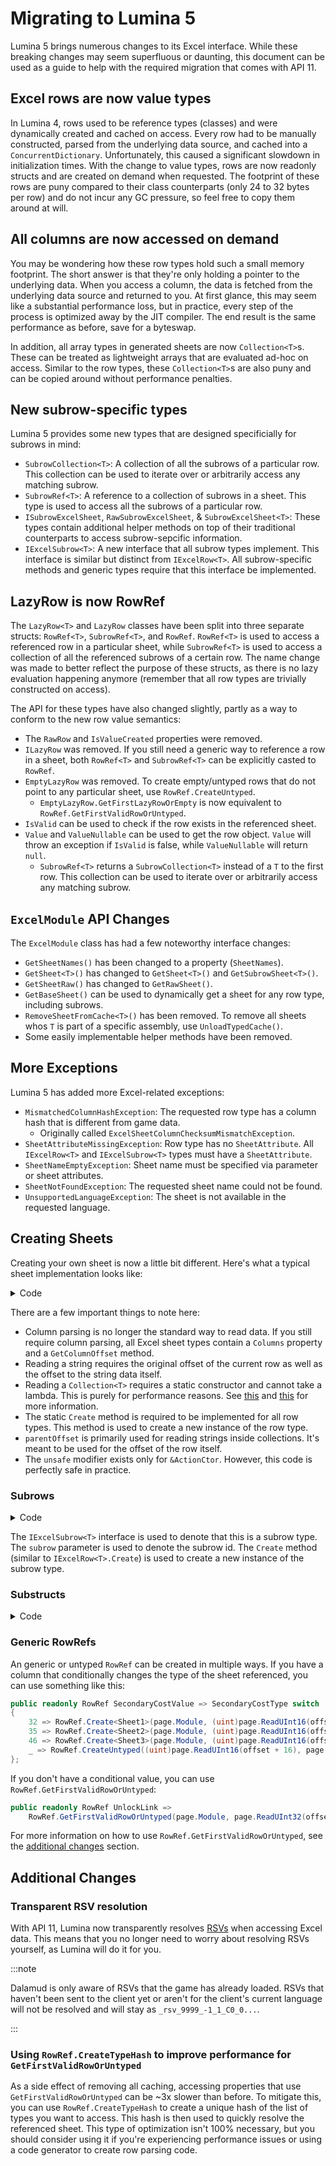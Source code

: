# Migrating to Lumina 5

Lumina 5 brings numerous changes to its Excel interface. While these breaking changes may seem superfluous or daunting, this document can be used as a guide to help with the required migration that comes with API 11.

## Excel rows are now value types

In Lumina 4, rows used to be reference types (classes) and were dynamically created and cached on access. Every row had to be manually constructed, parsed from the underlying data source, and cached into a `ConcurrentDictionary`. Unfortunately, this caused a significant slowdown in initialization times. With the change to value types, rows are now readonly structs and are created on demand when requested. The footprint of these rows are puny compared to their class counterparts (only 24 to 32 bytes per row) and do not incur any GC pressure, so feel free to copy them around at will.

## All columns are now accessed on demand

You may be wondering how these row types hold such a small memory footprint. The short answer is that they're only holding a pointer to the underlying data. When you access a column, the data is fetched from the underlying data source and returned to you. At first glance, this may seem like a substantial performance loss, but in practice, every step of the process is optimized away by the JIT compiler. The end result is the same performance as before, save for a byteswap.

In addition, all array types in generated sheets are now `Collection<T>`s. These can be treated as lightweight arrays that are evaluated ad-hoc on access. Similar to the row types, these `Collection<T>`s are also puny and can be copied around without performance penalties.

## New subrow-specific types

Lumina 5 provides some new types that are designed specificially for subrows in mind:

- `SubrowCollection<T>`: A collection of all the subrows of a particular row. This collection can be used to iterate over or arbitrarily access any matching subrow.
- `SubrowRef<T>`: A reference to a collection of subrows in a sheet. This type is used to access all the subrows of a particular row.
- `ISubrowExcelSheet`, `RawSubrowExcelSheet`, & `SubrowExcelSheet<T>`: These types contain additional helper methods on top of their traditional counterparts to access subrow-sepcific information.
- `IExcelSubrow<T>`: A new interface that all subrow types implement. This interface is similar but distinct from `IExcelRow<T>`. All subrow-specific methods and generic types require that this interface be implemented.

## LazyRow is now RowRef

The `LazyRow<T>` and `LazyRow` classes have been split into three separate structs: `RowRef<T>`, `SubrowRef<T>`, and `RowRef`. `RowRef<T>` is used to access a referenced row in a particular sheet, while `SubrowRef<T>` is used to access a collection of all the referenced subrows of a certain row. The name change was made to better reflect the purpose of these structs, as there is no lazy evaluation happening anymore (remember that all row types are trivially constructed on access).

The API for these types have also changed slightly, partly as a way to conform to the new row value semantics:

- The `RawRow` and `IsValueCreated` properties were removed.
- `ILazyRow` was removed. If you still need a generic way to reference a row in a sheet, both `RowRef<T>` and `SubrowRef<T>` can be explicitly casted to `RowRef`.
- `EmptyLazyRow` was removed. To create empty/untyped rows that do not point to any particular sheet, use `RowRef.CreateUntyped`.
  - `EmptyLazyRow.GetFirstLazyRowOrEmpty` is now equivalent to `RowRef.GetFirstValidRowOrUntyped`.
- `IsValid` can be used to check if the row exists in the referenced sheet.
- `Value` and `ValueNullable` can be used to get the row object. `Value` will throw an exception if `IsValid` is false, while `ValueNullable` will return `null`.
  - `SubrowRef<T>` returns a `SubrowCollection<T>` instead of a `T` to the first row. This collection can be used to iterate over or arbitrarily access any matching subrow.

## `ExcelModule` API Changes

The `ExcelModule` class has had a few noteworthy interface changes:

- `GetSheetNames()` has been changed to a property (`SheetNames`).
- `GetSheet<T>()` has changed to `GetSheet<T>()` and `GetSubrowSheet<T>()`.
- `GetSheetRaw()` has changed to `GetRawSheet()`.
- `GetBaseSheet()` can be used to dynamically get a sheet for any row type, including subrows.
- `RemoveSheetFromCache<T>()` has been removed. To remove all sheets whos `T` is part of a specific assembly, use `UnloadTypedCache()`.
- Some easily implementable helper methods have been removed.

## More Exceptions

Lumina 5 has added more Excel-related exceptions:

- `MismatchedColumnHashException`: The requested row type has a column hash that is different from game data.
  - Originally called `ExcelSheetColumnChecksumMismatchException`.
- `SheetAttributeMissingException`: Row type has no `SheetAttribute`. All `IExcelRow<T>` and `IExcelSubrow<T>` types must have a `SheetAttribute`.
- `SheetNameEmptyException`: Sheet name must be specified via parameter or sheet attributes.
- `SheetNotFoundException`: The requested sheet name could not be found.
- `UnsupportedLanguageException`: The sheet is not available in the requested language.

## Creating Sheets

Creating your own sheet is now a little bit different. Here's what a typical sheet implementation looks like:

<details>
<summary>Code</summary>

```csharp
using Lumina.Excel;
using Lumina.Text.ReadOnly;

[Sheet("ActionComboRoute", 0xE732FD5B)]
public unsafe readonly struct ActionComboRoute(ExcelPage page, uint offset, uint row) : IExcelRow<ActionComboRoute>
{
    public uint RowId => row;

    public readonly ReadOnlySeString Name => page.ReadString(offset, offset);
    public readonly Collection<RowRef<Action>> Action => new(page, parentOffset: offset, offset: offset, &ActionCtor, size: 7);
    public readonly sbyte Unknown3 => page.ReadInt8(offset + 18);
    public readonly bool Unknown4 => page.ReadPackedBool(offset + 19, 0);
    
    private static RowRef<Action> ActionCtor(ExcelPage page, uint parentOffset, uint offset, uint i) =>
        new(page.Module, (uint)page.ReadUInt16(offset + 4 + i * 2), page.Language);

    static ActionComboRoute IExcelRow<ActionComboRoute>.Create(ExcelPage page, uint offset, uint row) =>
        new(page, offset, row);
}
```
</details>

There are a few important things to note here:
- Column parsing is no longer the standard way to read data. If you still require column parsing, all Excel sheet types contain a `Columns` property and a `GetColumnOffset` method.
- Reading a string requires the original offset of the current row as well as the offset to the string data itself.
- Reading a `Collection<T>` requires a static constructor and cannot take a lambda. This is purely for performance reasons. See [this](https://github.com/dotnet/csharplang/discussions/6746) and [this](https://github.com/dotnet/runtime/issues/85014) for more information.
- The static `Create` method is required to be implemented for all row types. This method is used to create a new instance of the row type.
- `parentOffset` is primarily used for reading strings inside collections. It's meant to be used for the offset of the row itself.
- The `unsafe` modifier exists only for `&ActionCtor`. However, this code is perfectly safe in practice.

### Subrows

<details>
<summary>Code</summary>

```csharp
using Lumina.Excel;
using Lumina.Text.ReadOnly;

[Sheet("SatisfactionSupply", 0x8C188EB2)]
public readonly struct SatisfactionSupply(ExcelPage page, uint offset, uint row, ushort subrow) : IExcelSubrow<SatisfactionSupply>
{
    public uint RowId => row;
    public ushort SubrowId => subrow;

    public readonly RowRef<Item> Item => new(page.Module, (uint)page.ReadInt32(offset), page.Language);
    public readonly ushort CollectabilityLow => page.ReadUInt16(offset + 4);
    public readonly ushort CollectabilityMid => page.ReadUInt16(offset + 6);
    public readonly ushort CollectabilityHigh => page.ReadUInt16(offset + 8);
    public readonly RowRef<SatisfactionSupplyReward> Reward => new(page.Module, (uint)page.ReadUInt16(offset + 10), page.Language);
    public readonly ushort Unknown0 => page.ReadUInt16(offset + 12);
    public readonly ushort Unknown1 => page.ReadUInt16(offset + 14);
    public readonly byte Slot => page.ReadUInt8(offset + 16);
    public readonly byte ProbabilityPercent => page.ReadUInt8(offset + 17);
    public readonly bool Unknown2 => page.ReadPackedBool(offset + 18, 0);

    static SatisfactionSupply IExcelSubrow<SatisfactionSupply>.Create(ExcelPage page, uint offset, uint row, ushort subrow) =>
        new(page, offset, row, subrow);
}
```
</details>

The `IExcelSubrow<T>` interface is used to denote that this is a subrow type. The `subrow` parameter is used to denote the subrow id. The `Create` method (similar to `IExcelRow<T>.Create`) is used to create a new instance of the subrow type.

### Substructs

<details>
<summary>Code</summary>

```csharp
using Lumina.Excel;

[Sheet("BankaCraftWorksSupply", 0x444A6117)]
readonly public unsafe struct BankaCraftWorksSupply(ExcelPage page, uint offset, uint row) : IExcelRow<BankaCraftWorksSupply>
{
    public uint RowId => row;

    public readonly Collection<ItemStruct> Item => new(page, offset, offset, &ItemCtor, 4);
    
    private static ItemStruct ItemCtor(ExcelPage page, uint parentOffset, uint offset, uint i) => new(page, parentOffset, offset + i * 20);
    
    public readonly struct ItemStruct(ExcelPage page, uint parentOffset, uint offset)
    {
        public readonly RowRef<Item> ItemId => new(page.Module, page.ReadUInt32(offset), page.Language);
        public readonly uint XPReward => page.ReadUInt32(offset + 4);
        public readonly RowRef<CollectablesRefine> Collectability => new(page.Module, (uint)page.ReadUInt16(offset + 8), page.Language);
        public readonly ushort GilReward => page.ReadUInt16(offset + 10);
        public readonly byte Level => page.ReadUInt8(offset + 12);
        public readonly byte HighXPMultiplier => page.ReadUInt8(offset + 13);
        public readonly byte HighGilMultiplier => page.ReadUInt8(offset + 14);
        public readonly byte Unknown8 => page.ReadUInt8(offset + 15);
        public readonly byte ScripReward => page.ReadUInt8(offset + 16);
        public readonly byte HighScripMultiplier => page.ReadUInt8(offset + 17);
    }

    static BankaCraftWorksSupply IExcelRow<BankaCraftWorksSupply>.Create(ExcelPage page, uint offset, uint row) =>
        new(page, offset, row);
}
```
</details>

### Generic RowRefs

An generic or untyped `RowRef` can be created in multiple ways. If you have a column that conditionally changes the type of the sheet referenced, you can use something like this:
```csharp
public readonly RowRef SecondaryCostValue => SecondaryCostType switch
{
    32 => RowRef.Create<Sheet1>(page.Module, (uint)page.ReadUInt16(offset + 16), page.Language),
    35 => RowRef.Create<Sheet2>(page.Module, (uint)page.ReadUInt16(offset + 16), page.Language),
    46 => RowRef.Create<Sheet3>(page.Module, (uint)page.ReadUInt16(offset + 16), page.Language),
    _ => RowRef.CreateUntyped((uint)page.ReadUInt16(offset + 16), page.Language),
};
```

If you don't have a conditional value, you can use `RowRef.GetFirstValidRowOrUntyped`:
```csharp
public readonly RowRef UnlockLink =>
    RowRef.GetFirstValidRowOrUntyped(page.Module, page.ReadUInt32(offset + 4), [typeof(ChocoboTaxiStand), typeof(CraftLeve), ...], -0x62C67AEB, page.Language);
```
For more information on how to use `RowRef.GetFirstValidRowOrUntyped`, see the [additional changes](#using-rowrefcreatetypehash-to-improve-performance-for-getfirstvalidroworuntyped) section.

## Additional Changes

### Transparent RSV resolution

With API 11, Lumina now transparently resolves [RSVs](https://xiv.dev/game-internals/rsv) when accessing Excel data. This means that you no longer need to worry about resolving RSVs yourself, as Lumina will do it for you.

:::note

Dalamud is only aware of RSVs that the game has already loaded. RSVs that haven't been sent to the client yet or aren't for the client's current language will not be resolved and will stay as `_rsv_9999_-1_1_C0_0...`.

:::

### Using `RowRef.CreateTypeHash` to improve performance for `GetFirstValidRowOrUntyped`

As a side effect of removing all caching, accessing properties that use `GetFirstValidRowOrUntyped` can be ~3x slower than before. To mitigate this, you can use `RowRef.CreateTypeHash` to create a unique hash of the list of types you want to access. This hash is then used to quickly resolve the referenced sheet. This type of optimization isn't 100% necessary, but you should consider using it if you're experiencing performance issues or using a code generator to create row parsing code.